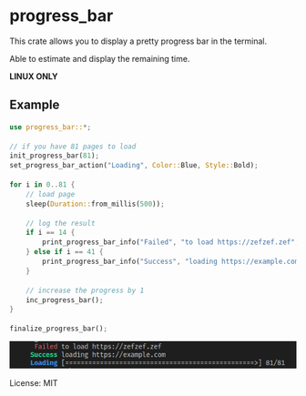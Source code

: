 # progress_bar

This crate allows you to display a pretty progress bar in the terminal.

Able to estimate and display the remaining time.

**LINUX ONLY**

## Example

```rust
use progress_bar::*;

// if you have 81 pages to load
init_progress_bar(81);
set_progress_bar_action("Loading", Color::Blue, Style::Bold);

for i in 0..81 {
    // load page
    sleep(Duration::from_millis(500));

    // log the result
    if i == 14 {
        print_progress_bar_info("Failed", "to load https://zefzef.zef", Color::Red, Style::Normal);
    } else if i == 41 {
        print_progress_bar_info("Success", "loading https://example.com", Color::Green, Style::Bold);
    }

    // increase the progress by 1
    inc_progress_bar();
}

finalize_progress_bar();
```

![image displaying the output of the code above](https://raw.githubusercontent.com/Mubelotix/cli_progress_bar/refs/heads/master/media/progress_bar_example1.png "Output")

License: MIT
